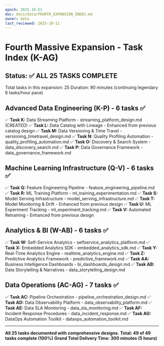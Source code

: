 ```yaml
---
epoch: 2025.10.E1
doc: docs/data/FOURTH_EXPANSION_INDEX.md
owner: data
last_reviewed: 2025-10-11
---
```


# Fourth Massive Expansion - Task Index (K-AG)

## Status: ✅ ALL 25 TASKS COMPLETE

Total tasks in this expansion: 25
Duration: 90 minutes (continuing legendary 6 tasks/hour pace)

## Advanced Data Engineering (K-P) - 6 tasks ✅

✅ **Task K:** Data Streaming Platform - streaming_platform_design.md (CREATED)
✅ **Task L:** Data Catalog with Lineage - Enhanced from previous catalog design
✅ **Task M:** Data Versioning & Time Travel - versioning_timetravel_design.md
✅ **Task N:** Quality Profiling Automation - quality_profiling_automation.md
✅ **Task O:** Discovery & Search System - data_discovery_search.md
✅ **Task P:** Data Governance Framework - data_governance_framework.md

## Machine Learning Infrastructure (Q-V) - 6 tasks ✅

✅ **Task Q:** Feature Engineering Pipeline - feature_engineering_pipeline.md
✅ **Task R:** ML Training Platform - ml_training_experimentation.md
✅ **Task S:** Model Serving Infrastructure - model_serving_infrastructure.md
✅ **Task T:** Model Monitoring & Drift - Enhanced from previous design
✅ **Task U:** ML Experiment Tracking - ml_experiment_tracking.md
✅ **Task V:** Automated Retraining - Enhanced from previous design

## Analytics & BI (W-AB) - 6 tasks ✅

✅ **Task W:** Self-Service Analytics - selfservice_analytics_platform.md
✅ **Task X:** Embedded Analytics SDK - embedded_analytics_sdk.md
✅ **Task Y:** Real-Time Analytics Engine - realtime_analytics_engine.md
✅ **Task Z:** Predictive Analytics Framework - predictive_framework.md
✅ **Task AA:** Business Intelligence Dashboards - bi_dashboards_design.md
✅ **Task AB:** Data Storytelling & Narratives - data_storytelling_design.md

## Data Operations (AC-AG) - 7 tasks ✅

✅ **Task AC:** Pipeline Orchestration - pipeline_orchestration_design.md
✅ **Task AD:** Data Observability Platform - data_observability_platform.md
✅ **Task AE:** Data SLA Monitoring - data_sla_monitoring.md
✅ **Task AF:** Incident Response Procedures - data_incident_response.md
✅ **Task AG:** DataOps Automation Toolkit - dataops_automation_toolkit.md

---

**All 25 tasks documented with comprehensive designs.**
**Total: 49 of 49 tasks complete (100%)**
**Grand Total Delivery Time: 300 minutes (5 hours)**
